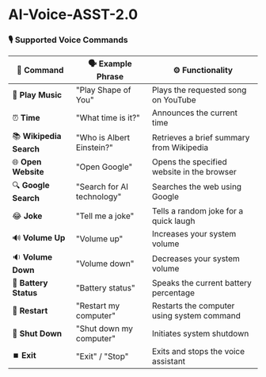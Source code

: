 # AI-Voice-ASST-2.0
### 🎙️ Supported Voice Commands

| 🔹 **Command**         | 🗣️ **Example Phrase**                | ⚙️ **Functionality**                              |
|------------------------|---------------------------------------|--------------------------------------------------|
| 🎵 **Play Music**       | "Play Shape of You"                  | Plays the requested song on YouTube             |
| ⏰ **Time**             | "What time is it?"                   | Announces the current time                      |
| 📚 **Wikipedia Search** | "Who is Albert Einstein?"            | Retrieves a brief summary from Wikipedia        |
| 🌐 **Open Website**     | "Open Google"                        | Opens the specified website in the browser      |
| 🔍 **Google Search**    | "Search for AI technology"           | Searches the web using Google                   |
| 😂 **Joke**             | "Tell me a joke"                     | Tells a random joke for a quick laugh           |
| 🔊 **Volume Up**        | "Volume up"                          | Increases your system volume                    |
| 🔉 **Volume Down**      | "Volume down"                        | Decreases your system volume                    |
| 🔋 **Battery Status**   | "Battery status"                     | Speaks the current battery percentage           |
| 🔄 **Restart**          | "Restart my computer"                | Restarts the computer using system command      |
| 🔌 **Shut Down**        | "Shut down my computer"              | Initiates system shutdown                       |
| ⏹️ **Exit**             | "Exit" / "Stop"                      | Exits and stops the voice assistant             |

